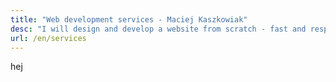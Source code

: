```yaml
---
title: "Web development services - Maciej Kaszkowiak"
desc: "I will design and develop a website from scratch - fast and responsive."
url: /en/services
---
```

hej